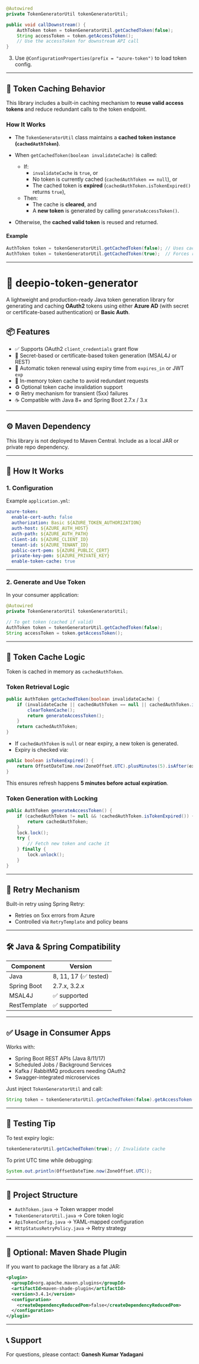 ```java
@Autowired
private TokenGeneratorUtil tokenGeneratorUtil;

public void callDownstream() {
    AuthToken token = tokenGeneratorUtil.getCachedToken(false);
    String accessToken = token.getAccessToken();
    // Use the accessToken for downstream API call
}
```
3. Use `@ConfigurationProperties(prefix = "azure-token")` to load token config.

---

## 🔄 Token Caching Behavior

This library includes a built-in caching mechanism to **reuse valid access tokens** and reduce redundant calls to the token endpoint.

### How It Works

- The `TokenGeneratorUtil` class maintains a **cached token instance (`cachedAuthToken`)**.
- When `getCachedToken(boolean invalidateCache)` is called:
  - If:
    - `invalidateCache` is `true`, or
    - No token is currently cached (`cachedAuthToken == null`), or
    - The cached token is **expired** (`cachedAuthToken.isTokenExpired()` returns `true`),
  - Then:
    - The cache is **cleared**, and
    - A **new token** is generated by calling `generateAccessToken()`.

- Otherwise, the **cached valid token** is reused and returned.

#### Example

```java
AuthToken token = tokenGeneratorUtil.getCachedToken(false); // Uses cached token if valid
AuthToken token = tokenGeneratorUtil.getCachedToken(true);  // Forces regeneration
```

---
# 🔐 deepio-token-generator

A lightweight and production-ready Java token generation library for generating and caching **OAuth2** tokens using either **Azure AD** (with secret or certificate-based authentication) or **Basic Auth**.

## 📦 Features

- ✅ Supports OAuth2 `client_credentials` grant flow
- 🔑 Secret-based or certificate-based token generation (MSAL4J or REST)
- 🔄 Automatic token renewal using expiry time from `expires_in` or JWT `exp`
- 💾 In-memory token cache to avoid redundant requests
- ♻️ Optional token cache invalidation support
- ⚙️ Retry mechanism for transient (5xx) failures
- ☕ Compatible with Java 8+ and Spring Boot 2.7.x / 3.x

---

## ⚙️ Maven Dependency

This library is not deployed to Maven Central. Include as a local JAR or private repo dependency.

---

## 🚀 How It Works

### 1. Configuration

Example `application.yml`:
```yaml
azure-token:
  enable-cert-auth: false
  authorization: Basic ${AZURE_TOKEN_AUTHORIZATION}
  auth-host: ${AZURE_AUTH_HOST}
  auth-path: ${AZURE_AUTH_PATH}
  client-id: ${AZURE_CLIENT_ID}
  tenant-id: ${AZURE_TENANT_ID}
  public-cert-pem: ${AZURE_PUBLIC_CERT}
  private-key-pem: ${AZURE_PRIVATE_KEY}
  enable-token-cache: true
```

---

### 2. Generate and Use Token

In your consumer application:

```java
@Autowired
private TokenGeneratorUtil tokenGeneratorUtil;

// To get token (cached if valid)
AuthToken token = tokenGeneratorUtil.getCachedToken(false);
String accessToken = token.getAccessToken();
```

---

## 🧠 Token Cache Logic

Token is cached in memory as `cachedAuthToken`.

### Token Retrieval Logic
```java
public AuthToken getCachedToken(boolean invalidateCache) {
    if (invalidateCache || cachedAuthToken == null || cachedAuthToken.isTokenExpired()) {
        clearTokenCache();
        return generateAccessToken();
    }
    return cachedAuthToken;
}
```

- If `cachedAuthToken` is `null` or near expiry, a new token is generated.
- Expiry is checked via:
```java
public boolean isTokenExpired() {
    return OffsetDateTime.now(ZoneOffset.UTC).plusMinutes(5).isAfter(expireDateTime);
}
```
This ensures refresh happens **5 minutes before actual expiration**.

### Token Generation with Locking
```java
public AuthToken generateAccessToken() {
    if (cachedAuthToken != null && !cachedAuthToken.isTokenExpired()) {
        return cachedAuthToken;
    }
    lock.lock();
    try {
        // Fetch new token and cache it
    } finally {
        lock.unlock();
    }
}
```

---

## 🔄 Retry Mechanism

Built-in retry using Spring Retry:
- Retries on 5xx errors from Azure
- Controlled via `RetryTemplate` and policy beans

---

## 🛠 Java & Spring Compatibility

| Component    | Version         |
|--------------|------------------|
| Java         | 8, 11, 17 (✅ tested) |
| Spring Boot  | 2.7.x, 3.2.x      |
| MSAL4J       | ✅ supported       |
| RestTemplate | ✅ supported       |

---

## ✅ Usage in Consumer Apps

Works with:
- Spring Boot REST APIs (Java 8/11/17)
- Scheduled Jobs / Background Services
- Kafka / RabbitMQ producers needing OAuth2
- Swagger-integrated microservices

Just inject `TokenGeneratorUtil` and call:

```java
String token = tokenGeneratorUtil.getCachedToken(false).getAccessToken();
```

---

## 🧪 Testing Tip

To test expiry logic:
```java
tokenGeneratorUtil.getCachedToken(true); // Invalidate cache
```

To print UTC time while debugging:
```java
System.out.println(OffsetDateTime.now(ZoneOffset.UTC));
```

---

## 📁 Project Structure

- `AuthToken.java` → Token wrapper model
- `TokenGeneratorUtil.java` → Core token logic
- `ApiTokenConfig.java` → YAML-mapped configuration
- `HttpStatusRetryPolicy.java` → Retry strategy

---

## 🧩 Optional: Maven Shade Plugin

If you want to package the library as a fat JAR:

```xml
<plugin>
  <groupId>org.apache.maven.plugins</groupId>
  <artifactId>maven-shade-plugin</artifactId>
  <version>3.4.1</version>
  <configuration>
    <createDependencyReducedPom>false</createDependencyReducedPom>
  </configuration>
</plugin>
```

---

## 📞 Support

For questions, please contact: **Ganesh Kumar Yadagani**
